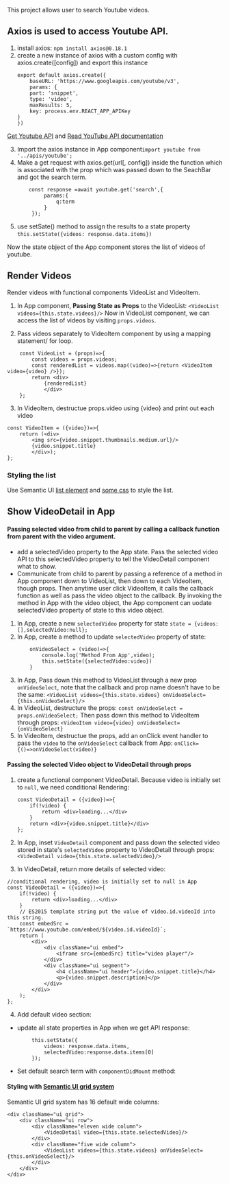 This project allows user to search Youtube videos.
## Axios is used to access Youtube API.  
1. install axios:
`npm install axios@0.18.1`
2. create a new instance of axios with a custom config with axios.create([config]) and export this instance
    ```
    export default axios.create({
        baseURL: 'https://www.googleapis.com/youtube/v3',
        params: {
        part: 'snippet', 
        type: 'video',
        maxResults: 5,
        key: process.env.REACT_APP_APIKey
    }
    })
    ```
[Get Youtube API](https://console.developers.google.com/) and
[Read YouTube API documentation](https://developers.google.com/youtube/v3/docs/search/list)

3. Import the axios instance in App component`import youtube from '../apis/youtube';`
4. Make a get request with axios.get(url[, config]) inside the function which is associated with the prop which was passed down to the SeachBar and got the search term. 
```
       const response =await youtube.get('search',{
            params:{
                q:term
            }
        });
```
5. use setSate() method to assign the results to a state property `this.setState({videos: response.data.items})`

Now the state object of the App component stores the list of videos of youtube.

## Render Videos 
Render videos with functional components VideoList and VideoItem.
1. In App component, **Passing State as Props** to the VideoList: `<VideoList videos={this.state.videos}/>` Now in VideoList component, we can access the list of videos by visiting `props.videos`. 

2. Pass videos separately to VideoItem component by using a mapping statement/ for loop.
```
    const VideoList = (props)=>{
        const videos = props.videos;
        const renderedList = videos.map((video)=>{return <VideoItem video={video} />});
        return <div>
            {renderedList}
            </div>
    };
```

3. In VideoItem, destructue props.video using {video} and print out each video
```
const VideoItem = ({video})=>{
    return (<div>
        <img src={video.snippet.thumbnails.medium.url}/>
        {video.snippet.title}
        </div>);
};
```

### Styling the list
Use Semantic UI [list element](https://semantic-ui.com/elements/list.html) and [some css](./src/components/VideoItem.css) to style the list.

## Show VideoDetail in App
#### Passing selected video from child to parent by calling a callback function from parent with the video argument.
- add a selectedVideo property to the App state. Pass the selected video API to this selectedVideo property to tell the VideoDetail component what to show.
- Communicate from child to parent by passing a reference of a method in App component down to VideoList, then down to each VideoItem, though props. Then anytime user click VideoItem, it calls the callback function as well as pass the video object to the callback. By invoking the method in App with the video object, the App component can uodate selectedVideo property of state to this video object.
1. In App, create a new `selectedVideo` property for state `state = {videos:[],selectedVideo:null};`
2. In App, create a method to update `selectedVideo` property of state:
    ```
        onVideoSelect = (video)=>{
            console.log('Method From App',video);
            this.setState({selectedVideo:video})
        }
    ```
3. In App, Pass down this method to VideoList through a new prop `onVideoSelect`, note that the callback and prop name doesn't have to be the same:
`<VideoList videos={this.state.videos} onVideoSelect={this.onVideoSelect}/>`
4. In VideoList, destructure the props: 
`const onVideoSelect = props.onVideoSelect;`
Then pass down this method to VideoItem through props:
`<VideoItem video={video} onVideoSelect={onVideoSelect}`
5. In VideoItem, destructue the props, add an onClick event handler to pass the `video` to the `onVideoSelect` callback from App:
`onClick={()=>onVideoSelect(video)} `

#### Passing the selected Video object to VideoDetail through props
1. create a functional component VideoDetail. Because video is initially set to `null`, we need conditional Rendering:
    ```
    const VideoDetail = ({video})=>{
        if(!video) {
            return <div>loading...</div>
        }
        return <div>{video.snippet.title}</div>
    };
    ```
2. In App, inset `VideoDetail` component and pass down the selected video stored in state's `selectedVideo` property to VideoDetail through props: ` <VideoDetail video={this.state.selectedVideo}/>`

3. In VideoDetail, return more details of selected video:
```
//conditional rendering, video is initially set to null in App
const VideoDetail = ({video})=>{
    if(!video) {
        return <div>loading...</div>
    }
    // ES2015 template string put the value of video.id.videoId into this string.
    const embedSrc = `https://www.youtube.com/embed/${video.id.videoId}`;
    return (
        <div>
            <div className="ui embed">
                <iframe src={embedSrc} title="video player"/>
            </div>
            <div className="ui segment">
                <h4 className="ui header">{video.snippet.title}</h4>
                <p>{video.snippet.description}</p>
            </div>
        </div>
    );
};
```
4. Add default video section:
- update all state properties in App when we get API response:
```
        this.setState({
            videos: response.data.items,
            selectedVideo:response.data.items[0]
        });
```
- Set default search term with `componentDidMount` method:



#### Styling with [Semantic UI grid system](https://semantic-ui.com/collections/grid.html)
Semantic UI grid system has 16 default wide columns:
```
<div className="ui grid">
    <div className="ui row">
        <div className="eleven wide column">
            <VideoDetail video={this.state.selectedVideo}/>
        </div>
        <div className="five wide column">
            <VideoList videos={this.state.videos} onVideoSelect={this.onVideoSelect}/>
        </div>
    </div>
</div>
```